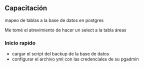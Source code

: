 ## Capacitación 
mapeo de tablas a la base de datos en postgres

Me tomé el atrevimiento de hacer un select a la tabla áreas

### Inicio rapido
* cargar el script del backup de la base de datos
* configurar el archivo yml con las credenciales de su pgadmin




